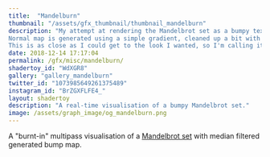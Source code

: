 ```yaml
---
title:  "Mandelburn"
thumbnail: "/assets/gfx_thumbnail/thumbnail_mandelburn"
description: "My attempt at rendering the Mandelbrot set as a bumpy texture. Multi-pass.
Normal map is generated using a simple gradient, cleaned up a bit with the help of median filtering.
This is as close as I could get to the look I wanted, so I'm calling it done!"
date: 2018-12-14 17:17:04
permalink: /gfx/misc/mandelburn/
shadertoy_id: "WdXGR8" 
gallery: "gallery_mandelburn"
twitter_id: "1073985649261375489"
instagram_id: "BrZGXFLFE4_"
layout: shadertoy
description: "A real-time visualisation of a bumpy Mandelbrot set."
image: /assets/graph_image/og_mandelburn.png
---
```

A "burnt-in" multipass visualisation of a [Mandelbrot set](https://en.wikipedia.org/wiki/Mandelbrot_set) with median filtered generated bump map.  
